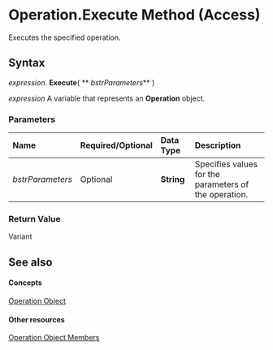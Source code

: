 
# Operation.Execute Method (Access)

Executes the specified operation.


## Syntax

 _expression_. **Execute**( ** _bstrParameters_** )

 _expression_ A variable that represents an **Operation** object.


### Parameters



|**Name**|**Required/Optional**|**Data Type**|**Description**|
|:-----|:-----|:-----|:-----|
| _bstrParameters_|Optional|**String**|Specifies values for the parameters of the operation.|

### Return Value

Variant


## See also


#### Concepts


[Operation Object](77ca8bb2-b70b-6b4e-7f2a-195759d3668b.md)
#### Other resources


[Operation Object Members](df8497a8-6429-505c-4dfe-e972486f1b2d.md)
